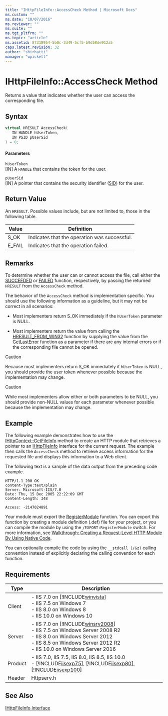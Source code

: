 ```yaml
---
title: "IHttpFileInfo::AccessCheck Method | Microsoft Docs"
ms.custom: ""
ms.date: "10/07/2016"
ms.reviewer: ""
ms.suite: ""
ms.tgt_pltfrm: ""
ms.topic: "article"
ms.assetid: 87318954-5b0c-3d49-5cf5-b9d58de912a5
caps.latest.revision: 32
author: "shirhatti"
manager: "wpickett"
---
```

# IHttpFileInfo::AccessCheck Method
Returns a value that indicates whether the user can access the corresponding file.  
  
## Syntax  
  
```cpp  
virtual HRESULT AccessCheck(  
   IN HANDLE hUserToken,  
   IN PSID pUserSid  
) = 0;  
```  
  
#### Parameters  
 `hUserToken`  
 [IN] A `HANDLE` that contains the token for the user.  
  
 `pUserSid`  
 [IN] A pointer that contains the security identifier ([SID](http://go.microsoft.com/fwlink/?LinkId=63529)) for the user.  
  
## Return Value  
 An `HRESULT`. Possible values include, but are not limited to, those in the following table.  
  
|Value|Definition|  
|-----------|----------------|  
|S_OK|Indicates that the operation was successful.|  
|E_FAIL|Indicates that the operation failed.|  
  
## Remarks  
 To determine whether the user can or cannot access the file, call either the [SUCCEEDED](http://go.microsoft.com/fwlink/?LinkId=58226) or [FAILED](http://go.microsoft.com/fwlink/?LinkId=58235) function, respectively, by passing the returned `HRESULT` from the `AccessCheck` method.  
  
 The behavior of the `AccessCheck` method is implementation specific. You should use the following information as a guideline, but it may not be correct in all scenarios:  
  
-   Most implementers return S_OK immediately if the `hUserToken` parameter is NULL.  
  
-   Most implementers return the value from calling the [HRESULT_FROM_WIN32](http://go.microsoft.com/fwlink/?LinkId=58220) function by supplying the value from the [GetLastError](http://go.microsoft.com/fwlink/?LinkId=86917) function as a parameter if there are any internal errors or if the corresponding file cannot be opened.  
  
> [!CAUTION]
>  Because most implementers return S_OK immediately if `hUserToken` is NULL, you should provide the user token whenever possible because the implementation may change.  
  
> [!CAUTION]
>  While most implementers allow either or both parameters to be NULL, you should provide non-NULL values for each parameter whenever possible because the implementation may change.  
  
## Example  
 The following example demonstrates how to use the [IHttpContext::GetFileInfo](../../web-development-reference\native-code-api-reference/ihttpcontext-getfileinfo-method.md) method to create an HTTP module that retrieves a pointer to an [IHttpFileInfo](../../web-development-reference\native-code-api-reference/ihttpfileinfo-interface.md) interface for the current request. The example then calls the `AccessCheck` method to retrieve access information for the requested file and displays this information to a Web client.  
  
<!-- TODO: review snippet reference  [!CODE [IHttpFileInfo#2](IHttpFileInfo#2)]  -->  
  
 The following text is a sample of the data output from the preceding code example.  
  
```  
HTTP/1.1 200 OK  
content-Type:text/plain  
Server: Microsoft-IIS/7.0  
Date: Thu, 15 Dec 2005 22:22:09 GMT  
Content-Length: 348  
  
Access: -2147024891  
```  
  
 Your module must export the [RegisterModule](../../web-development-reference\native-code-api-reference/pfn-registermodule-function.md) function. You can export this function by creating a module definition (.def) file for your project, or you can compile the module by using the `/EXPORT:RegisterModule` switch. For more information, see [Walkthrough: Creating a Request-Level HTTP Module By Using Native Code](../../web-development-reference\native-code-development-overview\walkthrough-creating-a-request-level-http-module-by-using-native-code.md).  
  
 You can optionally compile the code by using the `__stdcall (/Gz)` calling convention instead of explicitly declaring the calling convention for each function.  
  
## Requirements  
  
|Type|Description|  
|----------|-----------------|  
|Client|-   IIS 7.0 on [!INCLUDE[winvista](../../wmi-provider/includes/winvista-md.md)]<br />-   IIS 7.5 on Windows 7<br />-   IIS 8.0 on Windows 8<br />-   IIS 10.0 on Windows 10|  
|Server|-   IIS 7.0 on [!INCLUDE[winsrv2008](../../wmi-provider/includes/winsrv2008-md.md)]<br />-   IIS 7.5 on Windows Server 2008 R2<br />-   IIS 8.0 on Windows Server 2012<br />-   IIS 8.5 on Windows Server 2012 R2<br />-   IIS 10.0 on Windows Server 2016|  
|Product|-   IIS 7.0, IIS 7.5, IIS 8.0, IIS 8.5, IIS 10.0<br />-   [!INCLUDE[iisexp75](../../web-development-reference/native-code-api-reference/includes/iisexp75-md.md)], [!INCLUDE[iisexp80](../../web-development-reference/native-code-api-reference/includes/iisexp80-md.md)], [!INCLUDE[iisexp100](../../web-development-reference/native-code-api-reference/includes/iisexp100-md.md)]|  
|Header|Httpserv.h|  
  
## See Also  
 [IHttpFileInfo Interface](../../web-development-reference\native-code-api-reference/ihttpfileinfo-interface.md)